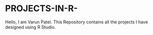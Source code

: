 # PROJECTS-IN-R-
Hello, I am Varun Patel. This Repository contains all the projects I have designed using R Studio. 
